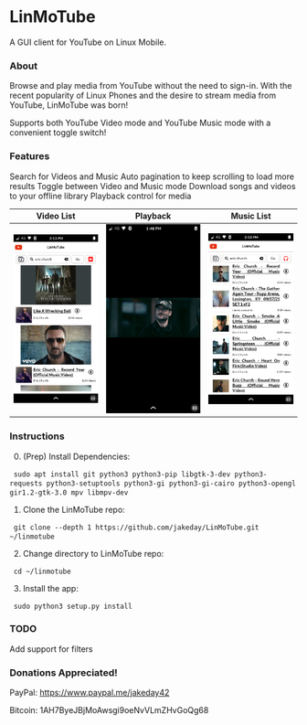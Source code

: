 # LinMoTube

A GUI client for YouTube on Linux Mobile.

### About
Browse and play media from YouTube without the need to sign-in. With the recent popularity of Linux Phones and the desire to stream media from YouTube, LinMoTube was born!

Supports both YouTube Video mode and YouTube Music mode with a convenient toggle switch!

### Features

Search for Videos and Music
Auto pagination to keep scrolling to load more results
Toggle between Video and Music mode
Download songs and videos to your offline library
Playback control for media

Video List | Playback | Music List
:-------------------------:|:-------------------------:|:-------------------------:
![Video List](https://github.com/jakeday/LinMoTube/blob/master/docs/LinMoTube-VideosPage.png?raw=true) | ![Playback](https://github.com/jakeday/LinMoTube/blob/master/docs/LinMoTube-VideoPlayback.png?raw=true) | ![Music List](https://github.com/jakeday/LinMoTube/blob/master/docs/LinMoTube-MusicPage.png?raw=true)

### Instructions

0. (Prep) Install Dependencies:
  ```
   sudo apt install git python3 python3-pip libgtk-3-dev python3-requests python3-setuptools python3-gi python3-gi-cairo python3-opengl gir1.2-gtk-3.0 mpv libmpv-dev
  ```
1. Clone the LinMoTube repo:
  ```
   git clone --depth 1 https://github.com/jakeday/LinMoTube.git ~/linmotube
  ```
2. Change directory to LinMoTube repo:
  ```
   cd ~/linmotube
  ```
3. Install the app:
  ```
   sudo python3 setup.py install
  ```

### TODO

Add support for filters

### Donations Appreciated!

PayPal: https://www.paypal.me/jakeday42

Bitcoin: 1AH7ByeJBjMoAwsgi9oeNvVLmZHvGoQg68
